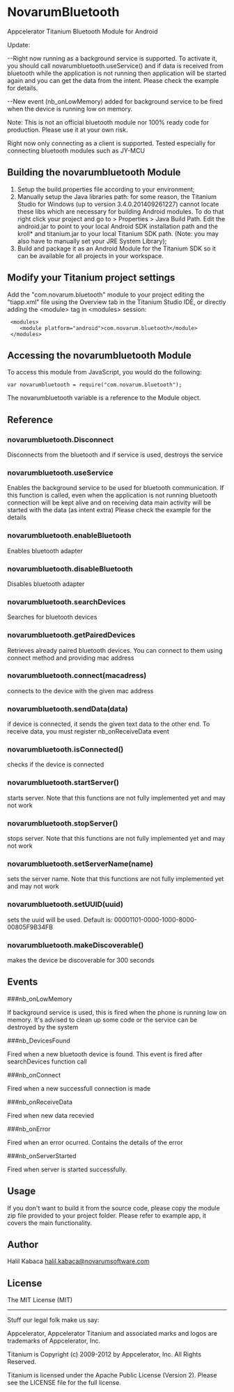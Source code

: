NovarumBluetooth
================

Appcelerator Titanium Bluetooth Module for Android

Update: 

--Right now running as a background service is supported. To activate it, you should call 
novarumbluetooth.useService() and if data is received from bluetooth while the application is not running
then application will be started again and you can get the data from the intent. Please check the example for details.

--New event (nb_onLowMemory) added for background service to be fired when the device is running low on memory.

Note: This is not an official bluetooth module nor 100% ready code for production.
Please use it at your own risk.

Right now only connecting as a client is supported. Tested especially for
connecting bluetooth modules such as JY-MCU

## Building the novarumbluetooth Module

1. Setup the build.properties file according to your environment;
2. Manually setup the Java libraries path: for some reason, the Titanium Studio for Windows (up to version 3.4.0.201409261227) cannot locate these libs which are necessary for building Android modules. To do that right click your project and go to &gt; Properties &gt; Java Build Path. Edit the android.jar to point to your local Android SDK installation path and the kroll* and titanium.jar to your local Titanium SDK path. (Note: you may also have to manually set your JRE System Library);
3. Build and package it as an Android Module for the Titanium SDK so it can be available for all projects in your workspace.

## Modify your Titanium project settings

Add the "com.novarum.bluetooth" module to your project editing the "tiapp.xml" file using the Overview tab in the Titanium Studio IDE, or directly adding the &lt;module&gt; tag in &lt;modules&gt; session:

     <modules>
        <module platform="android">com.novarum.bluetooth</module>
     </modules>

## Accessing the novarumbluetooth Module

To access this module from JavaScript, you would do the following:

	var novarumbluetooth = require("com.novarum.bluetooth");

The novarumbluetooth variable is a reference to the Module object.	

## Reference

### novarumbluetooth.Disconnect
Disconnects from the bluetooth and if service is used, destroys the service

### novarumbluetooth.useService
Enables the background service to be used for bluetooth communication. If this function is called, even when the application
is not running bluetooth connection will be kept alive and on receiving data main activity will be started with the data (as intent extra)
Please check the example for the details

### novarumbluetooth.enableBluetooth

Enables bluetooth adapter

### novarumbluetooth.disableBluetooth

Disables bluetooth adapter

### novarumbluetooth.searchDevices

Searches for bluetooth devices

### novarumbluetooth.getPairedDevices

Retrieves already paired bluetooth devices. You can connect to them using connect method and providing mac address

### novarumbluetooth.connect(macadress)

connects to the device with the given mac address

### novarumbluetooth.sendData(data)

if device is connected, it sends the given text data to the other end. To receive data,
you must register nb_onReceiveData event


### novarumbluetooth.isConnected()

checks if the device is connected

### novarumbluetooth.startServer()

starts server. Note that this functions are not fully implemented yet and may not work

### novarumbluetooth.stopServer()

stops server. Note that this functions are not fully implemented yet and may not work

### novarumbluetooth.setServerName(name)

sets the server name. Note that this functions are not fully implemented yet and may not work

### novarumbluetooth.setUUID(uuid)

sets the uuid will be used. Default is: 00001101-0000-1000-8000-00805F9B34FB

### novarumbluetooth.makeDiscoverable()

makes the device be discoverable for 300 seconds

## Events

###nb_onLowMemory

If background service is used, this is fired when the phone is running low on memory. It's advised to clean up some code
or the service can be destroyed by the system

###nb_DevicesFound

Fired when a new bluetooth device is found. This event is fired after searchDevices function call

###nb_onConnect

Fired when a new successfull connection is made

###nb_onReceiveData

Fired when new data recevied

###nb_onError

Fired when an error ocurred. Contains the details of the error

###nb_onServerStarted

Fired when server is started successfully.


## Usage

If you don't want to build it from the source code, please copy the module zip file provided to your project folder.
Please refer to example app, it covers the main functionality.


## Author

Halil Kabaca
halil.kabaca@novarumsoftware.com 

## License

The MIT License (MIT)


----------------------------------
Stuff our legal folk make us say:

Appcelerator, Appcelerator Titanium and associated marks and logos are 
trademarks of Appcelerator, Inc. 

Titanium is Copyright (c) 2009-2012 by Appcelerator, Inc. All Rights Reserved.

Titanium is licensed under the Apache Public License (Version 2). Please
see the LICENSE file for the full license.

